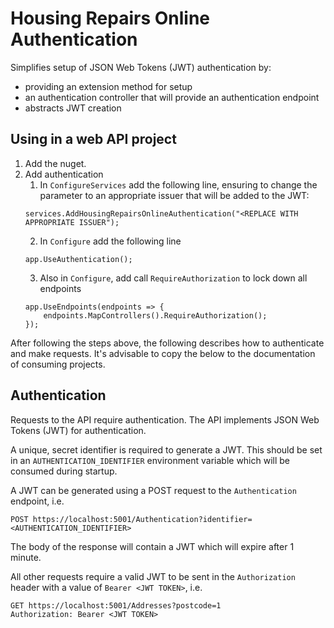 # Housing Repairs Online Authentication
Simplifies setup of JSON Web Tokens (JWT) authentication by:

- providing an extension method for setup
- an authentication controller that will provide an authentication endpoint
- abstracts JWT creation

## Using in a web API project
1. Add the nuget.
2. Add authentication
   1. In `ConfigureServices` add the following line, ensuring to change the parameter to an appropriate issuer that will be added to the JWT:
   ```
   services.AddHousingRepairsOnlineAuthentication("<REPLACE WITH APPROPRIATE ISSUER");
   ```
   2. In `Configure` add the following line
   ```
   app.UseAuthentication();
   ```
   3. Also in `Configure`, add call `RequireAuthorization` to lock down all endpoints
   ```
   app.UseEndpoints(endpoints => {
       endpoints.MapControllers().RequireAuthorization();
   });
   ```

After following the steps above, the following describes how to authenticate and make requests.
It's advisable to copy the below to the documentation of consuming projects.

## Authentication
Requests to the API require authentication.
The API implements JSON Web Tokens (JWT) for authentication.

A unique, secret identifier is required to generate a JWT.
This should be set in an `AUTHENTICATION_IDENTIFIER` environment variable which will be consumed during startup.

A JWT can be generated using a POST request to the `Authentication` endpoint, i.e.
```http request
POST https://localhost:5001/Authentication?identifier=<AUTHENTICATION_IDENTIFIER>
```
The body of the response will contain a JWT which will expire after 1 minute.

All other requests require a valid JWT to be sent in the `Authorization` header with a value of
`Bearer <JWT TOKEN>`, i.e.
```http request
GET https://localhost:5001/Addresses?postcode=1
Authorization: Bearer <JWT TOKEN>
```

